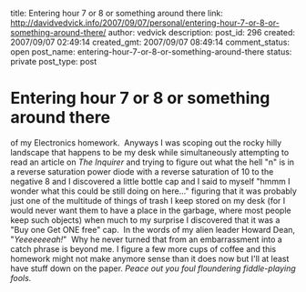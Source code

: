 title: Entering hour 7 or 8 or something around there
link: http://davidvedvick.info/2007/09/07/personal/entering-hour-7-or-8-or-something-around-there/
author: vedvick
description: 
post_id: 296
created: 2007/09/07 02:49:14
created_gmt: 2007/09/07 08:49:14
comment_status: open
post_name: entering-hour-7-or-8-or-something-around-there
status: private
post_type: post

# Entering hour 7 or 8 or something around there

of my Electronics homework.  Anyways I was scoping out the rocky hilly landscape that happens to be my desk while simultaneously attempting to read an article on _The Inquirer_ and trying to figure out what the hell "n" is in a reverse saturation power diode with a reverse saturation of 10 to the negative 8 and I discovered a little bottle cap and I said to myself "hmmm I wonder what this could be still doing on here..." figuring that it was probably just one of the multitude of things of trash I keep stored on my desk (for I would never want them to have a place in the garbage, where most people keep such objects) when much to my surprise I discovered that it was a "Buy one Get ONE free" cap.  In the words of my alien leader Howard Dean, "_Yeeeeeeeah!_"  Why he never turned that from an embarrassment into a catch phrase is beyond me. I figure a few more cups of coffee and this homework might not make anymore sense than it does now but I'll at least have stuff down on the paper. _Peace out you foul floundering fiddle-playing fools._